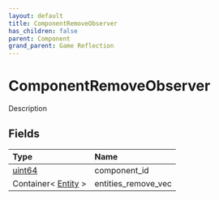 ```yaml
---
layout: default
title: ComponentRemoveObserver
has_children: false
parent: Component
grand_parent: Game Reflection
---
```

# ComponentRemoveObserver
Description 

## Fields

| Type | Name |
|:----------|:--------------|
| [uint64](/riftbreaker-wiki/docs/game-reflection/components/uint64/) | component_id |
| Container< [Entity](/riftbreaker-wiki/docs/game-reflection/classes/entity/) > | entities_remove_vec |

